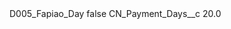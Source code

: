 <?xml version="1.0" encoding="UTF-8"?>
<CustomMetadata xmlns="http://soap.sforce.com/2006/04/metadata" xmlns:xsi="http://www.w3.org/2001/XMLSchema-instance" xmlns:xsd="http://www.w3.org/2001/XMLSchema">
    <label>D005_Fapiao_Day</label>
    <protected>false</protected>
    <values>
        <field>CN_Payment_Days__c</field>
        <value xsi:type="xsd:double">20.0</value>
    </values>
</CustomMetadata>
